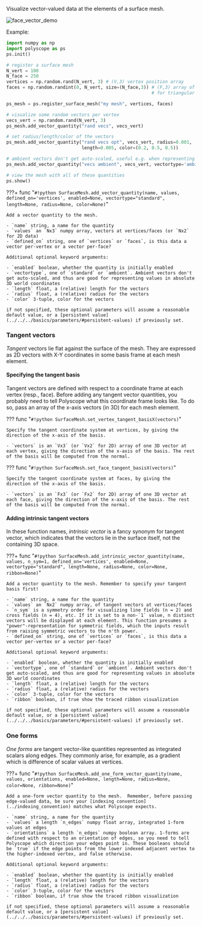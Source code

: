 Visualize vector-valued data at the elements of a surface mesh.

![face_vector_demo](../../media/face_vectors_demo.png)

Example:
```python
import numpy as np
import polyscope as ps
ps.init()

# register a surface mesh
N_vert = 100
N_face = 250
vertices = np.random.rand(N_vert, 3) # (V,3) vertex position array
faces = np.random.randint(0, N_vert, size=(N_face,3)) # (F,3) array of indices 
                                                      # for triangular faces

ps_mesh = ps.register_surface_mesh("my mesh", vertices, faces)

# visualize some random vectors per vertex
vecs_vert = np.random.rand(N_vert, 3)
ps_mesh.add_vector_quantity("rand vecs", vecs_vert)

# set radius/length/color of the vectors
ps_mesh.add_vector_quantity("rand vecs opt", vecs_vert, radius=0.001, 
                            length=0.005, color=(0.2, 0.5, 0.5))

# ambient vectors don't get auto-scaled, useful e.g. when representing offsets in 3D space
ps_mesh.add_vector_quantity("vecs ambient", vecs_vert, vectortype='ambient')

# view the mesh with all of these quantities
ps.show() 
```

???+ func "`#!python SurfaceMesh.add_vector_quantity(name, values, defined_on='vertices', enabled=None, vectortype="standard", length=None, radius=None, color=None)`"

    Add a vector quantity to the mesh.

    - `name` string, a name for the quantity
    - `values` an `Nx3` numpy array, vectors at vertices/faces (or `Nx2` for 2D data)
    - `defined_on` string, one of `vertices` or `faces`, is this data a vector per-vertex or a vector per-face?
    
    Additional optional keyword arguments:

    - `enabled` boolean, whether the quantity is initially enabled
    - `vectortype`, one of `standard` or `ambient`. Ambient vectors don't get auto-scaled, and thus are good for representing values in absolute 3D world coordinates
    - `length` float, a (relative) length for the vectors
    - `radius` float, a (relative) radius for the vectors
    - `color` 3-tuple, color for the vectors
    
    if not specified, these optional parameters will assume a reasonable default value, or a [persistent value](../../../basics/parameters/#persistent-values) if previously set.
    


### Tangent vectors

_Tangent_ vectors lie flat against the surface of the mesh. They are expressed as 2D vectors with X-Y coordinates in some basis frame at each mesh element.


#### Specifying the tangent basis

Tangent vectors are defined with respect to a coordinate frame at each vertex (resp., face). Before adding any tangent vector quantities, you probably need to tell Polyscope what this coordinate frame looks like. To do so, pass an array of the x-axis vectors (in 3D) for each mesh element.

??? func "`#!python SurfaceMesh.set_vertex_tangent_basisX(vectors)`"

    Specify the tangent coordinate system at vertices, by giving the direction of the x-axis of the basis.

    - `vectors` is an `Vx3` (or `Vx2` for 2D) array of one 3D vector at each vertex, giving the direction of the x-axis of the basis. The rest of the basis will be computed from the normal.

??? func "`#!python SurfaceMesh.set_face_tangent_basisX(vectors)`"

    Specify the tangent coordinate system at faces, by giving the direction of the x-axis of the basis.

    - `vectors` is an `Fx3` (or `Fx2` for 2D) array of one 3D vector at each face, giving the direction of the x-axis of the basis. The rest of the basis will be computed from the normal.


#### Adding intrinsic tangent vectors

In these function names, _intrinsic vector_ is a fancy synonym for tangent vector, which indicates that the vectors lie in the surface itself, not the containing 3D space.

???+ func "`#!python SurfaceMesh.add_intrinsic_vector_quantity(name, values, n_sym=1, defined_on='vertices', enabled=None, vectortype="standard", length=None, radius=None, color=None, ribbon=None)`"

    Add a vector quantity to the mesh. Remember to specify your tangent basis first!

    - `name` string, a name for the quantity
    - `values` an `Nx2` numpy array, of tangent vectors at vertices/faces
    - `n_sym` is a symmetry order for visualizing line fields (n = 2) and cross fields (n = 4), etc. If it is set to a non-`1` value, n distinct vectors will be displayed at each element. This function presumes a "power"-representation for symmetric fields, which the inputs result from raising symmetric vectors to the n'th power.
    - `defined_on` string, one of `vertices` or `faces`, is this data a vector per-vertex or a vector per-face?
    
    Additional optional keyword arguments:

    - `enabled` boolean, whether the quantity is initially enabled
    - `vectortype`, one of `standard` or `ambient`. Ambient vectors don't get auto-scaled, and thus are good for representing values in absolute 3D world coordinates
    - `length` float, a (relative) length for the vectors
    - `radius` float, a (relative) radius for the vectors
    - `color` 3-tuple, color for the vectors
    - `ribbon` boolean, if true show the traced ribbon visualization 
    
    if not specified, these optional parameters will assume a reasonable default value, or a [persistent value](../../../basics/parameters/#persistent-values) if previously set.
    

### One forms

_One forms_ are tangent vector-like quantities represented as integrated scalars along edges. They commonly arise, for example, as a gradient which is difference of scalar values at vertices.


???+ func "`#!python SurfaceMesh.add_one_form_vector_quantity(name, values, orientations, enabled=None, length=None, radius=None, color=None, ribbon=None)`"

    Add a one-form vector quantity to the mesh.  Remember, before passing edge-valued data, be sure your [indexing convention](../indexing_convention) matches what Polyscope expects.

    - `name` string, a name for the quantity
    - `values` a length `n_edges` numpy float array, integrated 1-form values at edges
    - `orientations` a length `n_edges` numpy boolean array. 1-forms are defined with respect to an orientation of edges, so you need to tell Polyscope which direction your edges point in. These booleans should be `true` if the edge points from the lower indexed adjacent vertex to the higher-indexed vertex, and false otherwise.
    
    Additional optional keyword arguments:

    - `enabled` boolean, whether the quantity is initially enabled
    - `length` float, a (relative) length for the vectors
    - `radius` float, a (relative) radius for the vectors
    - `color` 3-tuple, color for the vectors
    - `ribbon` boolean, if true show the traced ribbon visualization 
    
    if not specified, these optional parameters will assume a reasonable default value, or a [persistent value](../../../basics/parameters/#persistent-values) if previously set.

